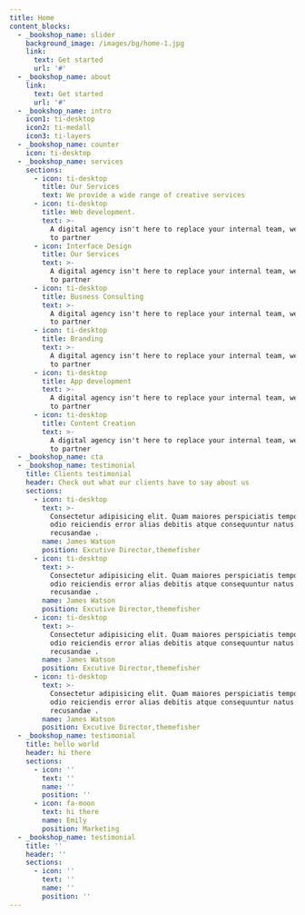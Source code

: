 ```yaml
---
title: Home
content_blocks:
  - _bookshop_name: slider
    background_image: /images/bg/home-1.jpg
    link:
      text: Get started
      url: '#'
  - _bookshop_name: about
    link:
      text: Get started
      url: '#'
  - _bookshop_name: intro
    icon1: ti-desktop
    icon2: ti-medall
    icon3: ti-layers
  - _bookshop_name: counter
    icon: ti-desktop
  - _bookshop_name: services
    sections:
      - icon: ti-desktop
        title: Our Services
        text: We provide a wide range of creative services
      - icon: ti-desktop
        title: Web development.
        text: >-
          A digital agency isn't here to replace your internal team, we're here
          to partner
      - icon: Interface Design
        title: Our Services
        text: >-
          A digital agency isn't here to replace your internal team, we're here
          to partner
      - icon: ti-desktop
        title: Busness Consulting
        text: >-
          A digital agency isn't here to replace your internal team, we're here
          to partner
      - icon: ti-desktop
        title: Branding
        text: >-
          A digital agency isn't here to replace your internal team, we're here
          to partner
      - icon: ti-desktop
        title: App development
        text: >-
          A digital agency isn't here to replace your internal team, we're here
          to partner
      - icon: ti-desktop
        title: Content Creation
        text: >-
          A digital agency isn't here to replace your internal team, we're here
          to partner
  - _bookshop_name: cta
  - _bookshop_name: testimonial
    title: Clients testimonial
    header: Check out what our clients have to say about us
    sections:
      - icon: ti-desktop
        text: >-
          Consectetur adipisicing elit. Quam maiores perspiciatis temporibus
          odio reiciendis error alias debitis atque consequuntur natus iusto
          recusandae .
        name: James Watson
        position: Excutive Director,themefisher
      - icon: ti-desktop
        text: >-
          Consectetur adipisicing elit. Quam maiores perspiciatis temporibus
          odio reiciendis error alias debitis atque consequuntur natus iusto
          recusandae .
        name: James Watson
        position: Excutive Director,themefisher
      - icon: ti-desktop
        text: >-
          Consectetur adipisicing elit. Quam maiores perspiciatis temporibus
          odio reiciendis error alias debitis atque consequuntur natus iusto
          recusandae .
        name: James Watson
        position: Excutive Director,themefisher
      - icon: ti-desktop
        text: >-
          Consectetur adipisicing elit. Quam maiores perspiciatis temporibus
          odio reiciendis error alias debitis atque consequuntur natus iusto
          recusandae .
        name: James Watson
        position: Excutive Director,themefisher
  - _bookshop_name: testimonial
    title: hello world
    header: hi there
    sections:
      - icon: ''
        text: ''
        name: ''
        position: ''
      - icon: fa-moon
        text: hi there
        name: Emily
        position: Marketing
  - _bookshop_name: testimonial
    title: ''
    header: ''
    sections:
      - icon: ''
        text: ''
        name: ''
        position: ''
---
```

